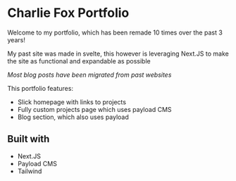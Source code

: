 # Charlie Fox Portfolio

Welcome to my portfolio, which has been remade 10 times over the past 3 years!

My past site was made in svelte, this however is leveraging Next.JS to make the site as functional and expandable as possible

_Most blog posts have been migrated from past websites_

This portfolio features:
- Slick homepage with links to projects
- Fully custom projects page which uses payload CMS
- Blog section, which also uses payload

## Built with 
- Next.JS
- Payload CMS
- Tailwind
